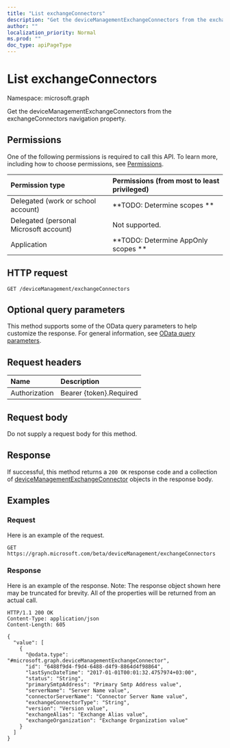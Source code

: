 ```yaml
---
title: "List exchangeConnectors"
description: "Get the deviceManagementExchangeConnectors from the exchangeConnectors navigation property."
author: ""
localization_priority: Normal
ms.prod: ""
doc_type: apiPageType
---
```


# List exchangeConnectors

Namespace: microsoft.graph

Get the deviceManagementExchangeConnectors from the exchangeConnectors navigation property.

## Permissions
One of the following permissions is required to call this API. To learn more, including how to choose permissions, see [Permissions](/concepts/permissions-reference.md).

|Permission type|Permissions (from most to least privileged)|
|:---|:---|
|Delegated (work or school account)|**TODO: Determine scopes **|
|Delegated (personal Microsoft account)|Not supported.|
|Application|**TODO: Determine AppOnly scopes **|

## HTTP request
<!-- {
  "blockType": "ignored"
}
-->
``` http
GET /deviceManagement/exchangeConnectors
```

## Optional query parameters
This method supports some of the OData query parameters to help customize the response. For general information, see [OData query parameters](/graph/query-parameters).

## Request headers
|Name|Description|
|:---|:---|
|Authorization|Bearer {token}.Required|

## Request body
Do not supply a request body for this method.

## Response
If successful, this method returns a `200 OK` response code and a collection of [deviceManagementExchangeConnector](../resources/devicemanagementexchangeconnector.md) objects in the response body.

## Examples

### Request
Here is an example of the request.
<!-- {
  "blockType": "request",
  "name": "get_devicemanagementexchangeconnector"
}
-->
``` http
GET https://graph.microsoft.com/beta/deviceManagement/exchangeConnectors
```

### Response
Here is an example of the response. Note: The response object shown here may be truncated for brevity. All of the properties will be returned from an actual call.
<!-- {
  "blockType": "response",
  "truncated": true,
  "@odata.type": "collection(microsoft.graph.devicemanagementexchangeconnector)"
}
-->
``` http
HTTP/1.1 200 OK
Content-Type: application/json
Content-Length: 605

{
  "value": [
    {
      "@odata.type": "#microsoft.graph.deviceManagementExchangeConnector",
      "id": "6488f9d4-f9d4-6488-d4f9-8864d4f98864",
      "lastSyncDateTime": "2017-01-01T00:01:32.4757974+03:00",
      "status": "String",
      "primarySmtpAddress": "Primary Smtp Address value",
      "serverName": "Server Name value",
      "connectorServerName": "Connector Server Name value",
      "exchangeConnectorType": "String",
      "version": "Version value",
      "exchangeAlias": "Exchange Alias value",
      "exchangeOrganization": "Exchange Organization value"
    }
  ]
}
```


